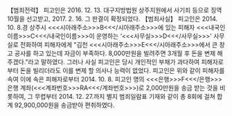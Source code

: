 【범죄전력】
피고인은 2016. 12. 13. 대구지방법원 상주지원에서 사기죄 등으로 징역 10월을 선고받고, 2017. 2. 16. 그 판결이 확정되었다.
【범죄사실】
피고인은 2014. 10. 8.경 상주시 <<<시아래주소>>>B<<</시아래주소>>>에 있는 피해자 <<<내국인이름>>>C<<</내국인이름>>>이 운영하는 ‘<<<사무실>>>D<<</사무실>>>' 사무실로 전화하여 피해자에게 "김천 <<<시아래주소>>>E<<</시아래주소>>>에서 큰 창고 공사를 하고 있는데 자금이 부족하다. 8,000만원을 빌려주면 3개월 후 돈을 변제 해 주겠다."라고 말하였다.
그러나 사실 피고인은 당시 개인적인 부채가 과다하여 피해자로부터 돈을 빌리더라도 이를 변제 할 의사나 능력이 없었다.
피고인은 위와 같이 피해자를 속여 이에 속은 피해자로부터 2014. 10. 8. 피고인 명의 <<<은행>>>F<<</은행>>>은행 계좌(<<<계좌번호>>>RA<<</계좌번호>>>)로 2,000만원을 송금 받는 것을 비롯하여, 그 무렵부터 2014. 12. 27.까지 별지 범죄일람표 기재와 같이 총 8회에 걸쳐 합계 92,900,000원을 송금받아 편취하였다.
